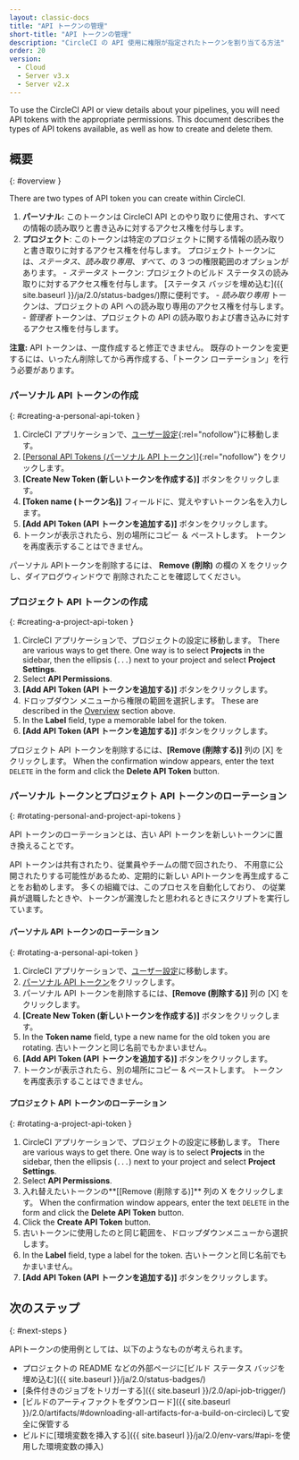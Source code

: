```yaml
---
layout: classic-docs
title: "API トークンの管理"
short-title: "API トークンの管理"
description: "CircleCI の API 使用に権限が指定されたトークンを割り当てる方法"
order: 20
version:
  - Cloud
  - Server v3.x
  - Server v2.x
---
```


To use the CircleCI API or view details about your pipelines, you will need API tokens with the appropriate permissions. This document describes the types of API tokens available, as well as how to create and delete them.

## 概要
{: #overview }

There are two types of API token you can create within CircleCI.

  1. **パーソナル:** このトークンは CircleCI API とのやり取りに使用され、すべての情報の読み取りと書き込みに対するアクセス権を付与します。
  2. **プロジェクト**: このトークンは特定のプロジェクトに関する情報の読み取りと書き取りに対するアクセス権を付与します。 プロジェクト トークンには、*ステータス*、*読み取り専用*、*すべて*、の 3 つの権限範囲のオプションがあります。
    - *ステータス* トークン: プロジェクトのビルド ステータスの読み取りに対するアクセス権を付与します。 [ステータス バッジを埋め込む]({{ site.baseurl }}/ja/2.0/status-badges/)際に便利です。
    - _読み取り専用_ トークンは、プロジェクトの API への読み取り専用のアクセス権を付与します。
    - _管理者_ トークンは、プロジェクトの API の読み取りおよび書き込みに対するアクセス権を付与します。

**注意:** API トークンは、一度作成すると修正できません。 既存のトークンを変更するには、いったん削除してから再作成する、「トークン ローテーション」を行う必要があります。

### パーソナル API トークンの作成
{: #creating-a-personal-api-token }

  1. CircleCI アプリケーションで、[ユーザー設定](https://app.circleci.com/settings/user){:rel="nofollow"}に移動します。
  2. [[Personal API Tokens (パーソナル API トークン)](https://app.circleci.com/settings/user/tokens)]{:rel="nofollow"} をクリックします。
  3. **[Create New Token (新しいトークンを作成する)]** ボタンをクリックします。
  4. **[Token name (トークン名)]** フィールドに、覚えやすいトークン名を入力します。
  5. **[Add API Token (API トークンを追加する)]** ボタンをクリックします。
  6. トークンが表示されたら、別の場所にコピー ＆ ペーストします。 トークンを再度表示することはできません。

パーソナル APIトークンを削除するには、 **Remove (削除)** の欄の X をクリックし、ダイアログウィンドウで 削除されたことを確認してください。

### プロジェクト API トークンの作成
{: #creating-a-project-api-token }

  1. CircleCI アプリケーションで、プロジェクトの設定に移動します。 There are various ways to get there. One way is to select **Projects** in the sidebar, then the ellipsis (`...`) next to your project and select **Project Settings**.
  2. Select **API Permissions**.
  3. **[Add API Token (API トークンを追加する)]** ボタンをクリックします。
  4. ドロップダウン メニューから権限の範囲を選択します。 These are described in the [Overview](#overview) section above.
  5. In the **Label** field, type a memorable label for the token.
  6. **[Add API Token (API トークンを追加する)]** ボタンをクリックします。

プロジェクト API トークンを削除するには、**[Remove (削除する)]** 列の [X] をクリックします。 When the confirmation window appears, enter the text `DELETE` in the form and click the **Delete API Token** button.


### パーソナル トークンとプロジェクト API トークンのローテーション
{: #rotating-personal-and-project-api-tokens }

API トークンのローテーションとは、古い API トークンを新しいトークンに置き換えることです。

API トークンは共有されたり、従業員やチームの間で回されたり、 不用意に公開されたりする可能性があるため、定期的に新しい APIトークンを再生成することをお勧めします。 多くの組織では、このプロセスを自動化しており、 の従業員が退職したときや、トークンが漏洩したと思われるときにスクリプトを実行しています。

#### パーソナル API トークンのローテーション
{: #rotating-a-personal-api-token }

1. CircleCI アプリケーションで、[ユーザー設定](https://app.circleci.com/settings/user)に移動します。
1. [パーソナル API トークン](https://app.circleci.com/settings/user/tokens)をクリックします。
1. パーソナル API トークンを削除するには、**[Remove (削除する)]** 列の [X] をクリックします。
1. **[Create New Token (新しいトークンを作成する)]** ボタンをクリックします。
1. In the **Token name** field, type a new name for the old token you are rotating. 古いトークンと同じ名前でもかまいません。
1. **[Add API Token (API トークンを追加する)]** ボタンをクリックします。
1. トークンが表示されたら、別の場所にコピー & ペーストします。 トークンを再度表示することはできません。

#### プロジェクト API トークンのローテーション
{: #rotating-a-project-api-token }

1. CircleCI アプリケーションで、プロジェクトの設定に移動します。 There are various ways to get there. One way is to select **Projects** in the sidebar, then the ellipsis (`...`) next to your project and select **Project Settings**.
1. Select **API Permissions**.
1. 入れ替えたいトークンの**[[Remove (削除する)]** 列の X をクリックします。 When the confirmation window appears, enter the text `DELETE` in the form and click the **Delete API Token** button.
1. Click the **Create API Token** button.
1. 古いトークンに使用したのと同じ範囲を、ドロップダウンメニューから選択します。
1. In the **Label** field, type a label for the token. 古いトークンと同じ名前でもかまいません。
1. **[Add API Token (API トークンを追加する)]** ボタンをクリックします。

## 次のステップ
{: #next-steps }

APIトークンの使用例としては、以下のようなものが考えられます。

  - プロジェクトの README などの外部ページに[ビルド ステータス バッジを埋め込む]({{ site.baseurl }}/ja/2.0/status-badges/)
  - [条件付きのジョブをトリガーする]({{ site.baseurl }}/2.0/api-job-trigger/)
  - [ビルドのアーティファクトをダウンロード]({{ site.baseurl }}/2.0/artifacts/#downloading-all-artifacts-for-a-build-on-circleci)して安全に保管する
  - ビルドに[環境変数を挿入する]({{ site.baseurl }}/ja/2.0/env-vars/#api-を使用した環境変数の挿入)
